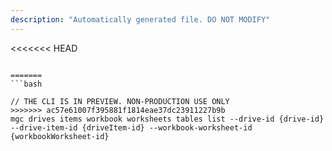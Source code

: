 ```yaml
---
description: "Automatically generated file. DO NOT MODIFY"
---
```


<<<<<<< HEAD
```cli

=======
```bash

// THE CLI IS IN PREVIEW. NON-PRODUCTION USE ONLY
>>>>>>> ac57e61007f395881f1814eae37dc23911227b9b
mgc drives items workbook worksheets tables list --drive-id {drive-id} --drive-item-id {driveItem-id} --workbook-worksheet-id {workbookWorksheet-id}

```